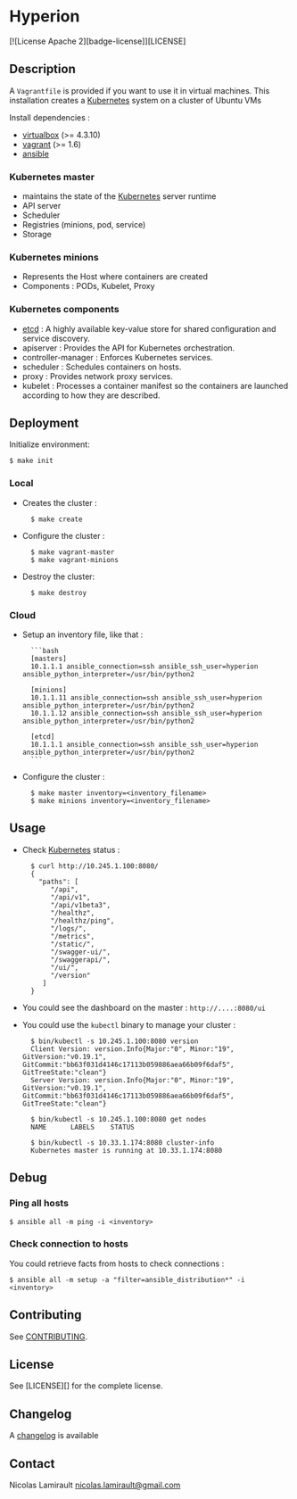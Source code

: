 # Hyperion

[![License Apache 2][badge-license]][LICENSE]

## Description

A `Vagrantfile` is provided if you want to use it in virtual machines.
This installation creates a [Kubernetes][] system on a cluster of Ubuntu VMs

Install dependencies :

- [virtualbox][] (>= 4.3.10)
- [vagrant][] (>= 1.6)
- [ansible][]


### Kubernetes master

- maintains the state of the [Kubernetes][] server runtime
- API server
- Scheduler
- Registries (minions, pod, service)
- Storage

### Kubernetes minions

- Represents the Host where containers are created
- Components : PODs, Kubelet, Proxy

### Kubernetes components

- [etcd][] : A highly available key-value store for shared configuration and service discovery.
- apiserver : Provides the API for Kubernetes orchestration.
- controller-manager : Enforces Kubernetes services.
- scheduler : Schedules containers on hosts.
- proxy : Provides network proxy services.
- kubelet : Processes a container manifest so the containers are launched according to how they are described.

## Deployment

Initialize environment:

    $ make init

### Local

* Creates the cluster :

        $ make create

* Configure the cluster :

        $ make vagrant-master
        $ make vagrant-minions

* Destroy the cluster:

        $ make destroy


### Cloud

* Setup an inventory file, like that :

        ```bash
        [masters]
        10.1.1.1 ansible_connection=ssh ansible_ssh_user=hyperion ansible_python_interpreter=/usr/bin/python2

        [minions]
        10.1.1.11 ansible_connection=ssh ansible_ssh_user=hyperion ansible_python_interpreter=/usr/bin/python2
        10.1.1.12 ansible_connection=ssh ansible_ssh_user=hyperion ansible_python_interpreter=/usr/bin/python2

        [etcd]
        10.1.1.1 ansible_connection=ssh ansible_ssh_user=hyperion ansible_python_interpreter=/usr/bin/python2
        ```

* Configure the cluster :

        $ make master inventory=<inventory_filename>
        $ make minions inventory=<inventory_filename>



## Usage

* Check [Kubernetes][] status :

        $ curl http://10.245.1.100:8080/
        {
          "paths": [
             "/api",
             "/api/v1",
             "/api/v1beta3",
             "/healthz",
             "/healthz/ping",
             "/logs/",
             "/metrics",
             "/static/",
             "/swagger-ui/",
             "/swaggerapi/",
             "/ui/",
             "/version"
           ]
        }

* You could see the dashboard on the master : `http://....:8080/ui`

* You could use the ``kubectl`` binary to manage your cluster :

        $ bin/kubectl -s 10.245.1.100:8080 version
        Client Version: version.Info{Major:"0", Minor:"19", GitVersion:"v0.19.1", GitCommit:"bb63f031d4146c17113b059886aea66b09f6daf5", GitTreeState:"clean"}
        Server Version: version.Info{Major:"0", Minor:"19", GitVersion:"v0.19.1", GitCommit:"bb63f031d4146c17113b059886aea66b09f6daf5", GitTreeState:"clean"}

        $ bin/kubectl -s 10.245.1.100:8080 get nodes
        NAME      LABELS    STATUS

        $ bin/kubectl -s 10.33.1.174:8080 cluster-info
        Kubernetes master is running at 10.33.1.174:8080




## Debug

### Ping all hosts

    $ ansible all -m ping -i <inventory>

### Check connection to hosts

You could retrieve facts from hosts to check connections :

    $ ansible all -m setup -a "filter=ansible_distribution*" -i <inventory>



## Contributing

See [CONTRIBUTING](CONTRIBUTING.md).


## License

See [LICENSE][] for the complete license.


## Changelog

A [changelog](ChangeLog.md) is available


## Contact

Nicolas Lamirault <nicolas.lamirault@gmail.com>


[Hyperion]: https://github.com/nlamirault/hyperion
[COPYING]: https://github.com/nlamirault/hyperion/blob/master/COPYING
[Issue tracker]: https://github.com/nlamirault/hyperion/issues

[kubernetes]: http://kubernetes.io/
[etcd]: https://github.com/coreos/etcd

[vagrant]: https://www.vagrantup.com
[virtualbox]: https://www.virtualbox.org/
[ansible]: http://www.ansible.com/
